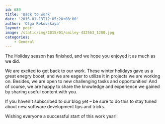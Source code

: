```yaml
---
id: 689
title: 'Back to work'
date: '2015-01-13T12:05:20+08:00'
author: 'Olga Rekovskaya'
layout: post
image: /static/img/2015/01/smiley-432563_1280.jpg
categories:
    - General
---
```


The Holiday season has finished, and we hope you enjoyed it as much as we did.

We are excited to get back to our work. These winter holidays gave us a great enegry boost, and we are eager to utilize it in projects we are working on. Besides, we are open to new challenging tasks and opportunities! And of course, we are happy to share the knowledge and experience we gained by sharing useful content with you.

If you haven't subscribed to our blog yet – be sure to do this to stay tuned about new software development tips and tricks.

Wishing everyone a successful start of this work year!